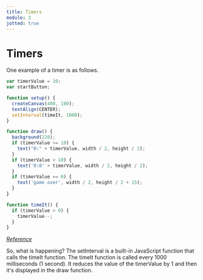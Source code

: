 ```yaml
---
title: Timers
module: 3
jotted: true
---
```


# Timers

One example of a timer is as follows.

```js
var timerValue = 10;
var startButton;

function setup() {
  createCanvas(400, 100);
  textAlign(CENTER);
  setInterval(timeIt, 1000);
}

function draw() {
  background(220);
  if (timerValue >= 10) {
    text("0:" + timerValue, width / 2, height / 2);
  }
  if (timerValue < 10) {
    text('0:0' + timerValue, width / 2, height / 2);
  }
  if (timerValue == 0) {
    text('game over', width / 2, height / 2 + 15);
  }
}

function timeIt() {
  if (timerValue > 0) {
    timerValue--;
  }
}
```

<em><a href="https://editor.p5js.org/denaplesk2/sketches/ryIBFP_lG" target="_new">Reference</a></em>

So, what is happening?  The setInterval is a built-in JavaScript function that calls the timeIt function.  The timeIt function is called every 1000 milliseconds (1 second).  It reduces the value of the timerValue by 1 and then it's displayed in the draw function.


